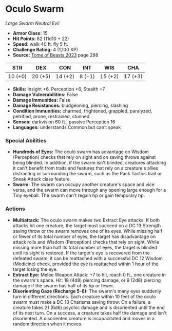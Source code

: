 # Oculo Swarm

*Large* *Swarm* *Neutral Evil*

- **Armor Class:** 15
- **Hit Points:** 82 (11d10 + 22)
- **Speed:** walk 40 ft. fly 5 ft.
- **Challenge Rating:** 4 (1,100 XP)
- **Source:** [Tome of Beasts 2023](https://koboldpress.com/kpstore/product/tome-of-beasts-1-2023-edition/) page 288

| STR | DEX | CON | INT | WIS | CHA |
| --- | --- | --- | --- | --- | --- |
| 10 (+0) | 20 (+5) | 14 (+2) | 8 (-1) | 15 (+2) | 17 (+3) |

- **Skills:** Insight +6, Perception +6, Stealth +7
- **Damage Vulnerabilities:** False
- **Damage Immunities:** False
- **Damage Resistances:** bludgeoning, piercing, slashing
- **Condition Immunities:** charmed, frightened, grappled, paralyzed, petrified, prone, restrained, stunned
- **Senses:** darkvision 60 ft., passive Perception 16
- **Languages:** understands Common but can’t speak

### Special Abilities

- **Hundreds of Eyes:** The oculo swarm has advantage on Wisdom (Perception) checks that rely on sight and on saving throws against being blinded. In addition, if the swarm isn't blinded, creatures attacking it can't benefit from traits and features that rely on a creature's allies distracting or surrounding the swarm, such as the Pack Tactics trait or Sneak Attack class feature.
- **Swarm:** The swarm can occupy another creature's space and vice versa, and the swarm can move through any opening large enough for a Tiny eyeball. The swarm can't regain hp or gain temporary hp.

### Actions

- **Multiattack:** The oculo swarm makes two Extract Eye attacks. If both attacks hit one creature, the target must succeed on a DC 13 Strength saving throw or the swarm removes one of its eyes. While missing half or fewer of its total number of eyes, the target has disadvantage on attack rolls and Wisdom (Perception) checks that rely on sight. While missing more than half its total number of eyes, the target is blinded until its sight is restored. If the target's eye is recovered from the defeated swarm, it can be reattached with a successful DC 12 Wisdom (Medicine) check, provided the eye is reattached within 1 hour of the target losing the eye.
- **Extract Eye:** Melee Weapon Attack: +7 to hit, reach 0 ft., one creature in the swarm's space. Hit: 18 (4d8) piercing damage, or 9 (2d8) piercing damage if the swarm has half of its hp or fewer.
- **Disorienting Gaze (Recharge 5-6):** The swarm's many eyes suddenly turn in different directions. Each creature within 10 feet of the oculo swarm must make a DC 13 Charisma saving throw. On a failure, a creature takes 21 (6d6) psychic damage and is disoriented until the end of its next turn. On a success, a creature takes half the damage and isn't disoriented. A disoriented creature is incapacitated and moves in a random direction when it moves.
